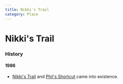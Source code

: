 ```yaml
---
title: Nikki's Trail
category: Place
---
```

# Nikki's Trail
### History

#### 1986

- [Nikki's Trail](/Run/Nikki's-Trail) and [Phil's Shortcut](/Run/Phils-Shortcut) came into existence.
